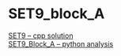 # SET9_block_A
[SET9 – cpp solution](https://github.com/krevetka-is-afk/SET9_block_A/tree/main/SET9)  
[SET9_Block_A – python analysis](https://github.com/krevetka-is-afk/SET9_block_A/tree/main/SET9_Block_A)

